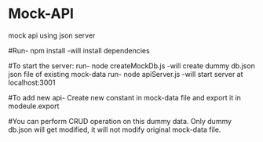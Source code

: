 # Mock-API
mock api using json server

#Run- npm install  -will install dependencies

#To start the server:
		run- node createMockDb.js  -will create dummy db.json json file of existing mock-data
		run- node apiServer.js -will start server at localhost:3001
		
#To add new api-
		Create new constant in mock-data file and export it in modeule.export
		
		
#You can perform CRUD operation on this dummy data. Only dummy db.json will get modified, it will not modify original mock-data file.
